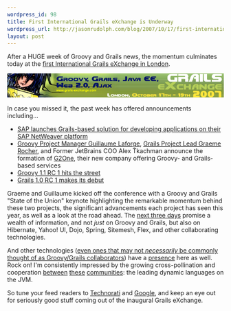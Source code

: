 ```yaml
--- 
wordpress_id: 98
title: First International Grails eXchange is Underway
wordpress_url: http://jasonrudolph.com/blog/2007/10/17/first-international-grails-exchange-is-underway/
layout: post
---
```

After a HUGE week of Groovy and Grails news, the momentum culminates today at the [first International Grails eXchange in London](http://grails-exchange.com).  

![20071017 Grails Exchange Logo](/resources/20071017-grails-exchange-logo.png)                                             

In case you missed it, the past week has offered announcements including...                                                                                                                

* [SAP launches Grails-based solution for developing applications on their SAP NetWeaver platform](https://www.sdn.sap.com/irj/sdn/weblogs?blog=/pub/wlg/7526)
* [Groovy Project Manager Guillaume Laforge](http://glaforge.free.fr/blog/groovy), [Grails Project Lead Graeme Rocher](http://graemerocher.blogspot.com), and Former JetBrains COO Alex Tkachman announce the formation of [G2One](http://g2one.com), their new company offering Groovy- and Grails-based services
* [Groovy 1.1 RC 1 hits the street](http://docs.codehaus.org/display/GROOVY/2007/10/12/Groovy+1.1-rc-1+released "Groovy 1.1 RC1 Release Notes")
* [Grails 1.0 RC 1 makes its debut](http://grails.org/1.0-RC1+Release+Notes "Grails 1.0-RC1 Release Notes")

Graeme and Guillaume kicked off the conference with a Groovy and Grails "State of the Union" keynote highlighting the remarkable momentum behind these two projects, the significant advancements each project has seen this year, as well as a look at the road ahead.  The [next three days](http://www.grails-exchange.com/programme-grails-exchange) promise a wealth of information, and not *just* on Groovy and Grails, but also on Hibernate, Yahoo! UI, Dojo, Spring, Sitemesh, Flex, and other collaborating technologies.  

And other technologies ([even ones that may not *necessarily* be commonly thought of as Groovy/Grails collaborators](http://jruby.org/ "JRuby")) have a [presence](http://ola-bini.blogspot.com/2007/10/grails-exchange-qcon-sf-and-openworld.html "Ola Bini at Grails eXchange") here as well.  Rock on!  I'm consistently impressed by the growing cross-pollination and cooperation [between](http://jython.org "Jython") [these](http://jruby.org/ "JRuby") [communities](http://groovy.codehaus.org "Groovy"): the leading dynamic languages on the JVM.  

So tune your feed readers to [Technorati](feed://feeds.technorati.com/search/grails+exchange?authority=a4&amp;language=en) and [Google](feed://blogsearch.google.com/blogsearch_feeds?hl=en&amp;q=grails+exchange&amp;ie=utf-8&amp;num=10&amp;output=atom), and keep an eye out for seriously good stuff coming out of the inaugural Grails eXchange.
